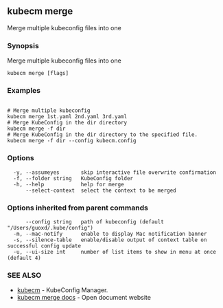 ## kubecm merge

Merge multiple kubeconfig files into one

### Synopsis

Merge multiple kubeconfig files into one

```
kubecm merge [flags]
```

### Examples

```

# Merge multiple kubeconfig
kubecm merge 1st.yaml 2nd.yaml 3rd.yaml
# Merge KubeConfig in the dir directory
kubecm merge -f dir
# Merge KubeConfig in the dir directory to the specified file.
kubecm merge -f dir --config kubecm.config

```

### Options

```
  -y, --assumeyes       skip interactive file overwrite confirmation
  -f, --folder string   KubeConfig folder
  -h, --help            help for merge
      --select-context  select the context to be merged
```

### Options inherited from parent commands

```
      --config string   path of kubeconfig (default "/Users/guoxd/.kube/config")
  -m, --mac-notify      enable to display Mac notification banner
  -s, --silence-table   enable/disable output of context table on successful config update
  -u, --ui-size int     number of list items to show in menu at once (default 4)
```

### SEE ALSO

* [kubecm](kubecm.md)	 - KubeConfig Manager.
* [kubecm merge docs](kubecm_merge_docs.md)	 - Open document website


